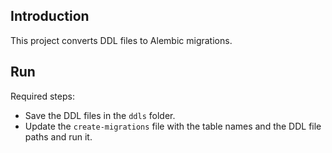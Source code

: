 ## Introduction

This project converts DDL files to Alembic migrations.

## Run

Required steps:

- Save the DDL files in the `ddls` folder.
- Update the `create-migrations` file with the table names and the DDL file paths and run it.
